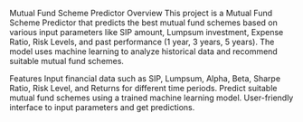 Mutual Fund Scheme Predictor
Overview
This project is a Mutual Fund Scheme Predictor that predicts the best mutual fund schemes based on 
various input parameters like SIP amount, Lumpsum investment, Expense Ratio, Risk Levels, and past performance (1 year, 3 years, 5 years). The model uses machine learning to analyze historical data and recommend suitable mutual fund schemes.

Features
Input financial data such as SIP, Lumpsum, Alpha, Beta, Sharpe Ratio, Risk Level, and Returns for different time periods.
Predict suitable mutual fund schemes using a trained machine learning model.
User-friendly interface to input parameters and get predictions.
